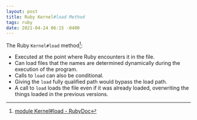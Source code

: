```yaml
---
layout: post
title: Ruby Kernel#load Method
tags: ruby
date: 2021-04-24 06:15 -0400
---
```

The Ruby `Kernel#load` method[^1]:
- Executed at the point where Ruby encounters it in the file.
- Can load files that the names are determined dynamically during the execution of the program.
- Calls to `load` can also be conditional.
- Giving the `load` fully qualified path would bypass the load path.
- A call to `load` loads the file even if it was already loaded, overwriting the things loaded in the previous versions.

[^1]: [module Kernel#load - RubyDoc](https://docs.ruby-lang.org/en/3.0.0/Kernel.html#method-i-load)
